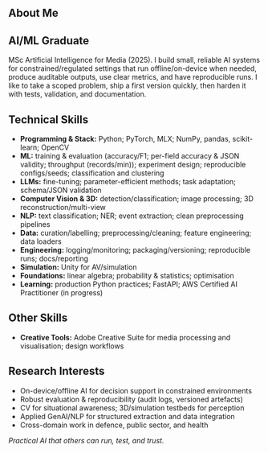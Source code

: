## About Me

## AI/ML Graduate

MSc Artificial Intelligence for Media (2025). I build small, reliable AI systems for constrained/regulated settings that run offline/on-device when needed, produce auditable outputs, use clear metrics, and have reproducible runs. I like to take a scoped problem, ship a first version quickly, then harden it with tests, validation, and documentation.

## Technical Skills

- **Programming & Stack:** Python; PyTorch, MLX; NumPy, pandas, scikit-learn; OpenCV  
- **ML:** training & evaluation (accuracy/F1; per-field accuracy & JSON validity; throughput (records/min)); experiment design; reproducible configs/seeds; classification and clustering
- **LLMs:** fine-tuning; parameter-efficient methods; task adaptation; schema/JSON validation  
- **Computer Vision & 3D:** detection/classification; image processing; 3D reconstruction/multi-view  
- **NLP:** text classification; NER; event extraction; clean preprocessing pipelines  
- **Data:** curation/labelling; preprocessing/cleaning; feature engineering; data loaders  
- **Engineering:** logging/monitoring; packaging/versioning; reproducible runs; docs/reporting  
- **Simulation:** Unity for AV/simulation  
- **Foundations:** linear algebra; probability & statistics; optimisation  
- **Learning:** production Python practices; FastAPI; AWS Certified AI Practitioner (in progress)

## Other Skills

- **Creative Tools:** Adobe Creative Suite for media processing and visualisation; design workflows

## Research Interests

- On-device/offline AI for decision support in constrained environments
- Robust evaluation & reproducibility (audit logs, versioned artefacts)
- CV for situational awareness; 3D/simulation testbeds for perception
- Applied GenAI/NLP for structured extraction and data integration
- Cross-domain work in defence, public sector, and health

*Practical AI that others can run, test, and trust.*
